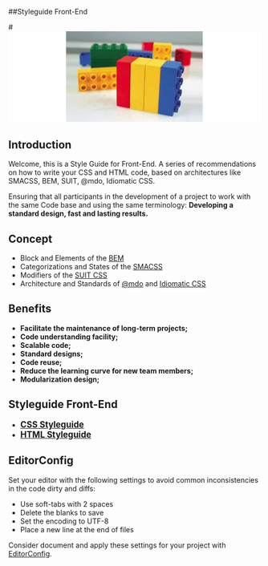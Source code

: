 ##Styleguide Front-End

#![logo](logo.png)

## Introduction

Welcome, this is a Style Guide for Front-End. A series of recommendations on how to write your CSS and HTML code, based on architectures like SMACSS, BEM, SUIT, @mdo, Idiomatic CSS.

Ensuring that all participants in the development of a project to work with the same Code base and using the same terminology: <b>Developing a standard design, fast and lasting results.</b>

## Concept

* Block and Elements of the [BEM](http://bem.info/)
* Categorizations and States of the [SMACSS](http://smacss.com/)
* Modifiers of the [SUIT CSS](https://suitcss.github.io/)
* Architecture and Standards of [@mdo](http://diegoeis.github.io/code-guide/) and [Idiomatic CSS](https://github.com/necolas/idiomatic-css)

## Benefits

* <b>Facilitate the maintenance of long-term projects;</b>
* <b>Code understanding facility;</b>
* <b>Scalable code;</b>
* <b>Standard designs;</b>
* <b>Code reuse;</b>
* <b>Reduce the learning curve for new team members;</b>
* <b>Modularization design;</b>


## Styleguide Front-End

* <big>**[CSS Styleguide](/css.md)**</big>
* <big>**[HTML Styleguide](/html.md)**</big>

## EditorConfig

Set your editor with the following settings to avoid common inconsistencies in the code dirty and diffs:

* Use soft-tabs with 2 spaces
* Delete the blanks to save
* Set the encoding to UTF-8
* Place a new line at the end of files

Consider document and apply these settings for your project with [EditorConfig](http://editorconfig.org).



